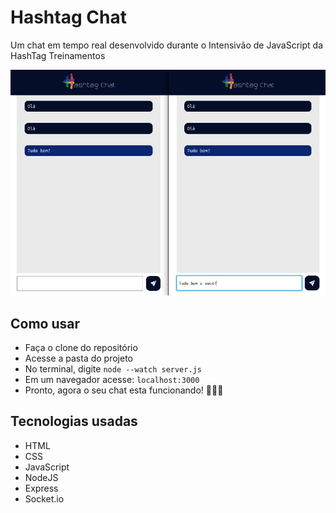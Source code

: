# Hashtag Chat

Um chat em tempo real desenvolvido durante o Intensivão de JavaScript da HashTag Treinamentos 

![Preview do projeto](./preview.png)

## Como usar
- Faça o clone do repositório
- Acesse a pasta do projeto
- No terminal, digite `node --watch server.js`
- Em um navegador acesse: `localhost:3000`
- Pronto, agora o seu chat esta funcionando! 🎉🎉🎉

## Tecnologias usadas

- HTML
- CSS
- JavaScript
- NodeJS
- Express
- Socket.io